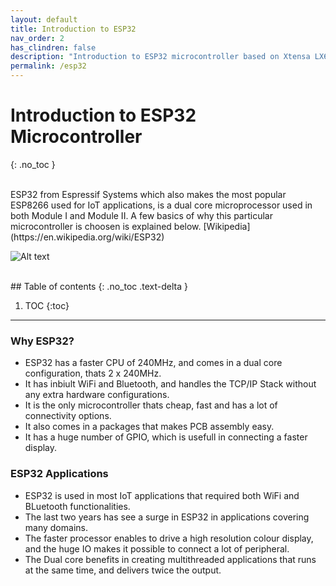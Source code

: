 ```yaml
---
layout: default
title: Introduction to ESP32
nav_order: 2
has_clindren: false
description: "Introduction to ESP32 microcontroller based on Xtensa LX6 microprocessor @ 240 MHz."
permalink: /esp32
---
```


# Introduction to ESP32 Microcontroller
{: .no_toc }

<br>
ESP32 from Espressif Systems which also makes the most popular ESP8266 used for IoT applications, is a dual core microprocessor used in both Module I and Module II. A few basics of why this particular microcontroller is choosen is explained below.
[Wikipedia](https://en.wikipedia.org/wiki/ESP32)

![Alt text](esp32/assets/esp32.png?raw=true "Power Adapter")

<br>
## Table of contents
{: .no_toc .text-delta }

1. TOC
{:toc}

---

### Why ESP32?

- ESP32 has a faster CPU of 240MHz, and comes in a dual core configuration, thats 2 x 240MHz.
- It has inbiult WiFi and Bluetooth, and handles the TCP/IP Stack without any extra hardware configurations.
- It is the only microcontroller thats cheap, fast and has a lot of connectivity options.
- It also comes in a packages that makes PCB assembly easy.
- It has a huge number of GPIO, which is usefull in connecting a faster display.


### ESP32 Applications

- ESP32 is used in most IoT applications that required both WiFi and BLuetooth functionalities.
- The last two years has see a surge in ESP32 in applications covering many domains.
- The faster processor enables to drive a high resolution colour display, and the huge IO makes it possible to connect a lot of peripheral.
- The Dual core benefits in creating multithreaded applications that runs at the same time, and delivers twice the output.
  
